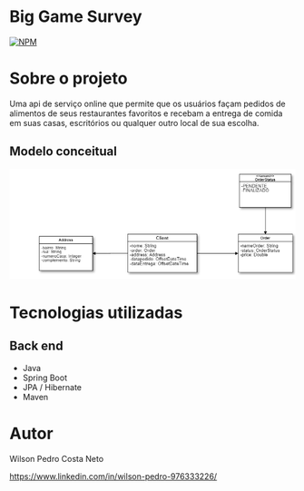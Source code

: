 # Big Game Survey 
[![NPM](https://img.shields.io/npm/l/react)](https://github.com/Wilson-Pedro/spring-delivery-food-jpa/blob/main/LICENSE) 

# Sobre o projeto

Uma api de serviço online que permite que os usuários façam pedidos de alimentos de seus restaurantes favoritos e recebam a entrega de comida em suas casas, escritórios ou qualquer outro local de sua escolha.

## Modelo conceitual
![spring-deivery-food-jpa](https://github.com/Wilson-Pedro/spring-delivery-food-jpa/blob/main/DeliveryService.png)
# Tecnologias utilizadas
## Back end
- Java
- Spring Boot
- JPA / Hibernate
- Maven


# Autor

Wilson Pedro Costa Neto

https://www.linkedin.com/in/wilson-pedro-976333226/
